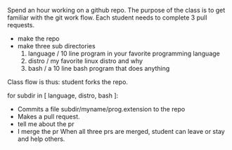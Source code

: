 Spend an hour working on a github repo. The purpose of the class is to get familiar with the git work flow. Each student needs to complete 3 pull requests.

* make the repo
* make three sub directories
  1. language  / 10 line program in your favorite programming language
  2. distro    / my favorite linux distro and why
  3. bash      / a 10 line bash program that does anything
  
Class flow is thus:
student forks the repo. 

for subdir in [ language, distro, bash ]:
 * Commits a file subdir/myname/prog.extension to the repo
 * Makes a pull request. 
 * tell me about the pr
 * I merge the pr
When all three prs are merged, student can leave or stay and help others.

